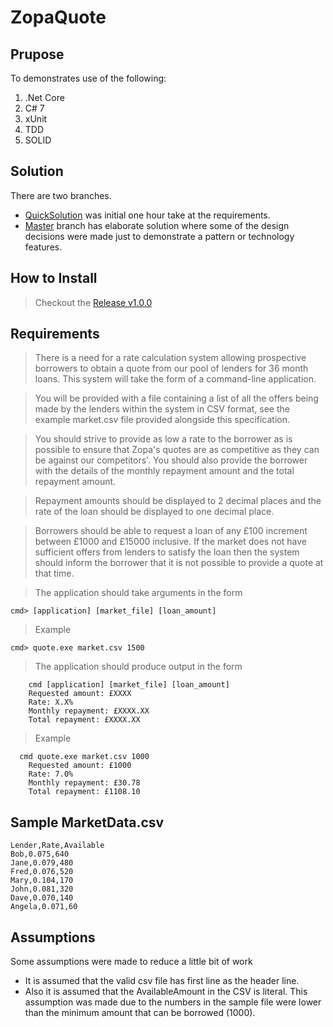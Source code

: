 # ZopaQuote

## Prupose
To demonstrates use of the following: 
1. .Net Core
2. C# 7
3. xUnit
4. TDD
5. SOLID 

## Solution
There are two branches. 
* [QuickSolution](https://github.com/indiwizsol/ZopaQuote/tree/QuickSolution) was initial one hour take at the requirements. 
* [Master](https://github.com/indiwizsol/ZopaQuote) branch has elaborate solution where some of the design decisions were made just to demonstrate a pattern or technology features. 

## How to Install
> Checkout the [Release v1.0.0](https://github.com/indiwizsol/ZopaQuote/releases/tag/v1.0.0)


## Requirements

> There is a need for a rate calculation system allowing prospective borrowers to obtain a quote from our pool of lenders for 36 month loans. This system will take the form of a command-line application.

> You will be provided with a file containing a list of all the offers being made by the lenders within the system in CSV format, see the example market.csv file provided alongside this specification.

> You should strive to provide as low a rate to the borrower as is possible to ensure that Zopa's quotes are as competitive as they can be against our competitors'. You should also provide the borrower with the details of the monthly repayment amount and the total repayment amount.

> Repayment amounts should be displayed to 2 decimal places and the rate of the loan should be displayed to one decimal place.

> Borrowers should be able to request a loan of any £100 increment between £1000 and £15000 inclusive. If the market does not have sufficient offers from lenders to satisfy the loan then the system should inform the borrower that it is not possible to provide a quote at that time.

> The application should take arguments in the form

    cmd> [application] [market_file] [loan_amount]

> Example

    cmd> quote.exe market.csv 1500

>The application should produce output in the form
```
    cmd [application] [market_file] [loan_amount]
    Requested amount: £XXXX
    Rate: X.X%
    Monthly repayment: £XXXX.XX
    Total repayment: £XXXX.XX
```
>Example
```
  cmd quote.exe market.csv 1000
	Requested amount: £1000
	Rate: 7.0%
	Monthly repayment: £30.78
	Total repayment: £1108.10
 ```
 
 ## Sample MarketData.csv
```
Lender,Rate,Available
Bob,0.075,640
Jane,0.079,480
Fred,0.076,520
Mary,0.104,170
John,0.081,320
Dave,0.070,140
Angela,0.071,60
```

## Assumptions
Some assumptions were made to reduce a little bit of work
* It is assumed that the valid csv file has first line as the header line. 
* Also it is assumed that the AvailableAmount in the CSV is literal. This assumption was made due to the numbers in the sample file were lower than the minimum amount that can be borrowed (1000).


